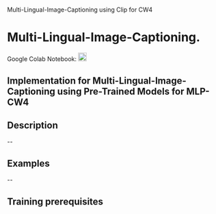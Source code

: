 # 
 Multi-Lingual-Image-Captioning using Clip for CW4



# Multi-Lingual-Image-Captioning.

Google Colab Notebook: <a href="https://colab.research.google.com/drive/10lxPrsQFSLQGrmsTk5p6Zb2Mj1v9Ky-N?usp=sharing"><img src="https://colab.research.google.com/assets/colab-badge.svg" height=20></a>  





## Implementation for  Multi-Lingual-Image-Captioning using Pre-Trained Models for MLP-CW4




## Description  
--

## Examples
--

## Training prerequisites

[comment]: <> (Dependencies can be found at the [Google Colab notebook]&#40;https://colab.research.google.com/drive/1dOqoCRqcan56fOOPNTLFQcBtg0ILO4wL?usp=sharing&#41; )
